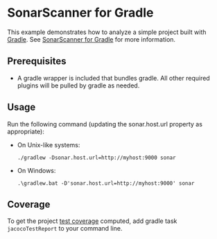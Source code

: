 # SonarScanner for Gradle

This example demonstrates how to analyze a simple project built with [Gradle](https://gradle.org/). See [SonarScanner for Gradle](https://docs.sonarsource.com/sonarqube/latest/analyzing-source-code/scanners/sonarscanner-for-gradle/) for more information.

## Prerequisites
* A gradle wrapper is included that bundles gradle. All other required plugins will be pulled by gradle as needed.

## Usage

Run the following command (updating the sonar.host.url property as appropriate):

* On Unix-like systems:
  ```text
  ./gradlew -Dsonar.host.url=http://myhost:9000 sonar
  ```
* On Windows:
  ```text
  .\gradlew.bat -D'sonar.host.url=http://myhost:9000' sonar
  ```

## Coverage

To get the project [test coverage](https://community.sonarsource.com/t/coverage-test-data-importing-jacoco-coverage-report-in-xml-format) computed, add gradle task `jacocoTestReport` to your command line.
